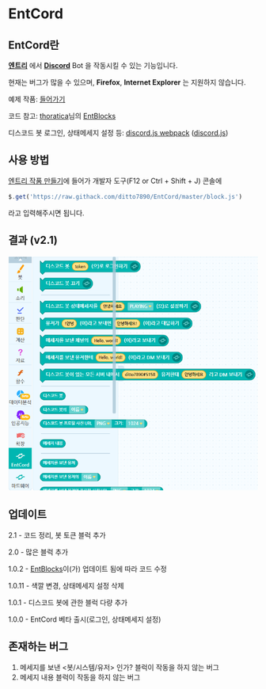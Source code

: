 # EntCord

## EntCord란

[**엔트리**](https://playentry.org/) 에서 **[Discord](https://discord.com/)** Bot 을 작동시킬 수 있는 기능입니다.

현재는 버그가 많을 수 있으며, **Firefox**, **Internet Explorer** 는 지원하지 않습니다.

예제 작품: [들어가기](http://naver.me/xmfjxsYJ)

코드 참고: [thoratica](https://github.com/thoratica)님의 [EntBlocks](https://github.com/thoratica/EntBlocks)

디스코드 봇 로그인, 상태메세지 설정 등: [discord.js webpack](https://github.com/discordjs/discord.js/tree/webpack) ([discord.js](https://discord.js.org/))

## 사용 방법

[엔트리 작품 만들기](https://playentry.org/ws#!/)에 들어가 개발자 도구(F12 or Ctrl + Shift + J) 콘솔에

```js
$.get('https://raw.githack.com/ditto7890/EntCord/master/block.js')
```

라고 입력해주시면 됩니다.

## 결과 (v2.1)

![Result](./img/result-2.1.png)

## 업데이트

2.1 - 코드 정리, 봇 토큰 블럭 추가

2.0 - 많은 블럭 추가

1.0.2 - [EntBlocks](https://github.com/thoratica/EntBlocks)이(가) 업데이트 됨에 따라 코드 수정

1.0.11 - 색깔 변경, 상태메세지 설정 삭제

1.0.1 - 디스코드 봇에 관한 블럭 다량 추가

1.0.0 - EntCord 베타 출시(로그인, 상태메세지 설정)

## 존재하는 버그

1. 메세지를 보낸 <봇/시스템/유저> 인가? 블럭이 작동을 하지 않는 버그
2. 메세지 내용 블럭이 작동을 하지 않는 버그
